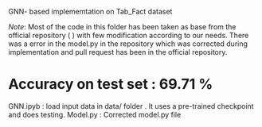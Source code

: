 GNN- based implememtation on Tab_Fact dataset 

*Note*: Most of the code in this folder has been taken as base from the official repository ( ) with few modification according to our needs. There was a error in the model.py in the repository which was corrected during implementation and pull request has been in the official repository.

# Accuracy on test set : 69.71 % 

GNN.ipyb : load input data in data/ folder . It uses a pre-trained checkpoint and does testing. 
Model.py : Corrected model.py file





